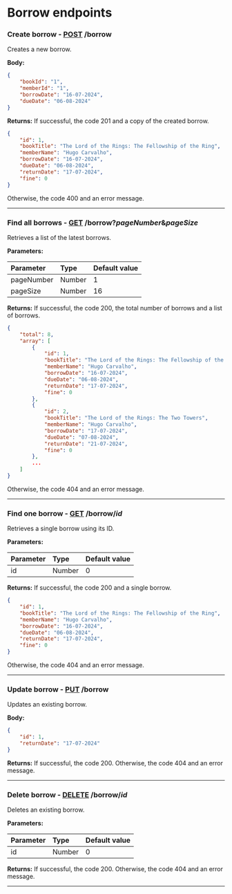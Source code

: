 # Borrow endpoints

### Create borrow - [POST]() /borrow

Creates a new borrow.

**Body:**

```json
{
	"bookId": "1",
	"memberId": "1",
	"borrowDate": "16-07-2024",
	"dueDate": "06-08-2024"
}
```

**Returns:** If successful, the code 201 and a copy of the created borrow.

```json
{
	"id": 1,
	"bookTitle": "The Lord of the Rings: The Fellowship of the Ring",
	"memberName": "Hugo Carvalho",
	"borrowDate": "16-07-2024",
	"dueDate": "06-08-2024",
	"returnDate": "17-07-2024",
	"fine": 0
}
```

Otherwise, the code 400 and an error message.

---

### Find all borrows - [GET]() /borrow?_pageNumber_&_pageSize_

Retrieves a list of the latest borrows.

**Parameters:**

| Parameter  | Type   | Default value |
| :--------- | :----- | :------------ |
| pageNumber | Number | 1             |
| pageSize   | Number | 16            |

**Returns:** If successful, the code 200, the total number of borrows and a list of borrows.

```json
{
    "total": 8,
    "array": [
        {
            "id": 1,
            "bookTitle": "The Lord of the Rings: The Fellowship of the Ring",
            "memberName": "Hugo Carvalho",
            "borrowDate": "16-07-2024",
            "dueDate": "06-08-2024",
            "returnDate": "17-07-2024",
            "fine": 0
        },
        {
            "id": 2,
            "bookTitle": "The Lord of the Rings: The Two Towers",
            "memberName": "Hugo Carvalho",
            "borrowDate": "17-07-2024",
            "dueDate": "07-08-2024",
            "returnDate": "21-07-2024",
            "fine": 0
        },
        ...
    ]
}
```

Otherwise, the code 404 and an error message.

---

### Find one borrow - [GET]() /borrow/_id_

Retrieves a single borrow using its ID.

**Parameters:**

| Parameter | Type   | Default value |
| :-------- | :----- | :------------ |
| id        | Number | 0             |

**Returns:** If successful, the code 200 and a single borrow.

```json
{
	"id": 1,
	"bookTitle": "The Lord of the Rings: The Fellowship of the Ring",
	"memberName": "Hugo Carvalho",
	"borrowDate": "16-07-2024",
	"dueDate": "06-08-2024",
	"returnDate": "17-07-2024",
	"fine": 0
}
```

Otherwise, the code 404 and an error message.

---

### Update borrow - [PUT]() /borrow

Updates an existing borrow.

**Body:**

```json
{
	"id": 1,
	"returnDate": "17-07-2024"
}
```

**Returns:** If successful, the code 200. Otherwise, the code 404 and an error message.

---

### Delete borrow - [DELETE]() /borrow/_id_

Deletes an existing borrow.

**Parameters:**

| Parameter | Type   | Default value |
| :-------- | :----- | :------------ |
| id        | Number | 0             |

**Returns:** If successful, the code 200. Otherwise, the code 404 and an error message.

---
